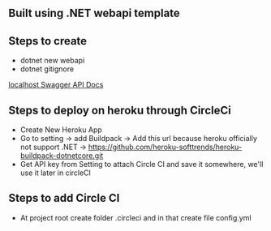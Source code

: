 ## Built using .NET webapi template


## Steps to create

- dotnet new webapi
- dotnet gitignore


[localhost Swagger API Docs](https://localhost:7064/Swagger/index.html)


## Steps to deploy on heroku through CircleCi

- Create New Heroku App
- Go to setting -> add Buildpack -> Add this url because heroku officially not support .NET -> https://github.com/heroku-softtrends/heroku-buildpack-dotnetcore.git
- Get API key from Setting to attach Circle CI and save it somewhere, we'll use it later in circleCI 


## Steps to add Circle CI 

- At project root create folder .circleci and in that create file config.yml